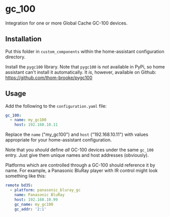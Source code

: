 # gc_100

Integration for one or more Global Cache GC-100 devices.

## Installation

Put this folder in `custom_components` within the home-assistant configuration directory.

Install the `pygc100` library.  Note that `pygc100` is _not_ available in PyPi, so home assistant can't install it automatically.  It _is_, however, available on Github: https://github.com/thom-brooke/pygc100

## Usage

Add the following to the `configuration.yaml` file:
```yaml
gc_100:
  - name: my_gc100
    host: 192.168.10.11
```

Replace the `name` ("my_gc100") and `host` ("192.168.10.11") with values appropriate
for your home-assistant configuration.

Note that you _should_ define _all_ GC-100 devices under the same `gc_100` entry.
Just give them unique names and host addresses (obviously).

Platforms which are controlled through a GC-100 should reference it by name.
For example, a Panasonic BluRay player with IR control might look something like this:
```yaml
remote bd35:
  - platform: panasonic_bluray_gc
    name: Panasonic BluRay
    host: 192.168.10.99
    gc_name: my_gc100
    gc_addr: '2:1'
```
